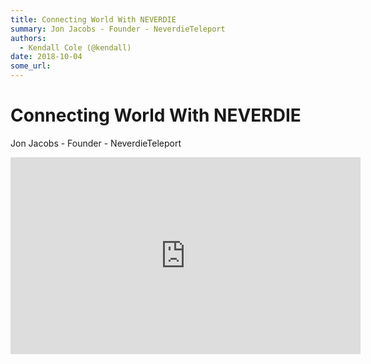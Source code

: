 ```yaml
---
title: Connecting World With NEVERDIE
summary: Jon Jacobs - Founder - NeverdieTeleport
authors:
  - Kendall Cole (@kendall)
date: 2018-10-04
some_url: 
---
```


# Connecting World With NEVERDIE

Jon Jacobs - Founder - NeverdieTeleport

<div align="center"><iframe width="560" height="315" src="https://www.youtube.com/embed/4cTuFHSDLmY" frameborder="0" allow="encrypted-media" allowfullscreen></iframe></div>